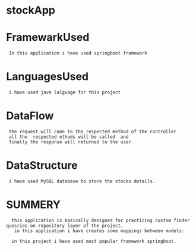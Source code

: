# stockApp

# FramewarkUsed

     In this application i have used springboot framework 
     
# LanguagesUsed 
     i have used java lalguage for this project

# DataFlow 
     
     the request will come to the respected method of the controller
     all the  respected ethods will be called  and 
     finally the response will returned to the user
     
# DataStructure 
     i have used MySQL database to store the stocks details.
   
# SUMMERY
      this application is basically designed for practicing custom finder quesries on repository layer of the project.
       in this application i have creates some mappings between models:

      in this project i have used most popular framework springboot.
